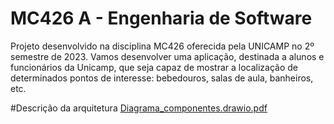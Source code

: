 # MC426 A - Engenharia de Software
Projeto desenvolvido na disciplina MC426 oferecida pela UNICAMP no 2º semestre de 2023.
Vamos desenvolver uma aplicação, destinada a alunos e funcionários da Unicamp, que seja capaz de mostrar a localização de determinados pontos de interesse: bebedouros, salas de aula, banheiros, etc.  


#Descrição da arquitetura
[Diagrama_componentes.drawio.pdf](https://github.com/luisacolafati/MC426/files/13690142/Diagrama_componentes.drawio.pdf)
